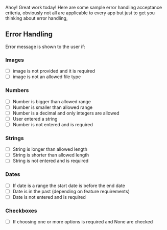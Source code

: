 Ahoy!
Great work today! Here are some sample error handling acceptance criteria, obviously not all are applicable to every app but just to get you thinking about error handling,
## Error Handling
Error message is shown to the user if:
### Images
- [ ] image is not provided and it is required
- [ ] image is not an allowed file type
### Numbers
- [ ] Number is bigger than allowed range
- [ ] Number is smaller than allowed range
- [ ] Number is a decimal and only integers are allowed
- [ ] User entered a string
- [ ] Number is not entered and is required
### Strings
- [ ] String is longer than allowed length
- [ ] String is shorter than allowed length
- [ ] String is not entered and is required
### Dates
- [ ] If date is a range the start date is before the end date
- [ ] Date is in the past (depending on feature requirements)
- [ ] Date is not entered and is required
### Checkboxes
- [ ] If choosing one or more options is required and None are checked
